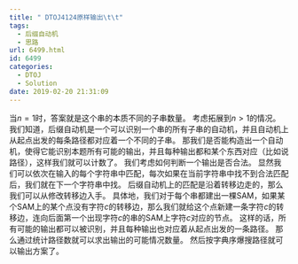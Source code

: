 ```yaml
---
title: " DTOJ4124原样输出\t\t"
tags:
  - 后缀自动机
  - 思路
url: 6499.html
id: 6499
categories:
  - DTOJ
  - Solution
date: 2019-02-20 21:31:09
---
```


当$n=1$时，答案就是这个串的本质不同的子串数量。 考虑拓展到$n>1$的情况。 我们知道，后缀自动机是一个可以识别一个串的所有子串的自动机，并且自动机上从起点出发的每条路径都对应着一个不同的子串。 那我们是否能构造出一个自动机，使得它能识别本题所有可能的输出，并且每种输出都和某个东西对应（比如说路径），这样我们就可以计数了。 我们考虑如何判断一个输出是否合法。 显然我们可以依次在输入的每个字符串中匹配，每次如果在当前字符串中找不到合法匹配后，我们就在下一个字符串中找。 后缀自动机上的匹配是沿着转移边走的，那么我们可以从修改转移边入手。 具体地，我们对于每个串都建出一棵SAM，如果某个SAM上的某个点没有字符$c$的转移边，那么我们就给这个点新建一条字符$c$的转移边，连向后面第一个出现字符$c$的串的SAM上字符$c$对应的节点。 这样的话，所有可能的输出都可以被识别，并且每种输出也对应着从起点出发的一条路径。 那么通过统计路径数就可以求出输出的可能情况数量。 然后按字典序爆搜路径就可以输出方案了。